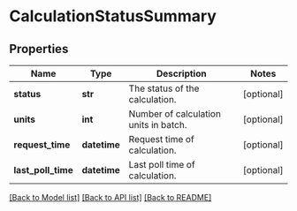 # CalculationStatusSummary

## Properties
Name | Type | Description | Notes
------------ | ------------- | ------------- | -------------
**status** | **str** | The status of the calculation. | [optional] 
**units** | **int** | Number of calculation units in batch. | [optional] 
**request_time** | **datetime** | Request time of calculation. | [optional] 
**last_poll_time** | **datetime** | Last poll time of calculation. | [optional] 

[[Back to Model list]](../README.md#documentation-for-models) [[Back to API list]](../README.md#documentation-for-api-endpoints) [[Back to README]](../README.md)


